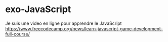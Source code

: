 # exo-JavaScript

Je suis une video en ligne pour apprendre le JavaScript https://www.freecodecamp.org/news/learn-javascript-game-development-full-course/ 
